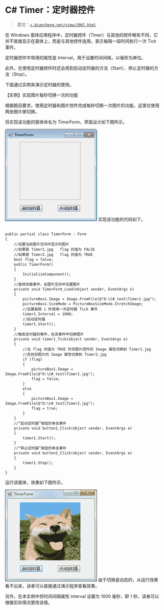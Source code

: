 # C# Timer：定时器控件

> 原文：[`c.biancheng.net/view/2967.html`](http://c.biancheng.net/view/2967.html)

在 Windows 窗体应用程序中，定时器控件（Timer）与其他的控件略有不同，它并不直接显示在窗体上，而是与其他控件连用，表示每隔一段时间执行一次 Tick 事件。

定时器控件中常用的属性是 Interval，用于设置时间间隔，以毫秒为单位。

此外，在使用定时器控件时还会用到启动定时器的方法（Start）、停止定时器的方法（Stop）。

下面通过实例来演示定时器的使用。

【实例】实现图片每秒切换一次的功能

根据题目要求，使用定时器和图片控件完成每秒切换一次图片的功能，这里仅使用两张图片做切换。

将实现该功能的窗体命名为 TimerForm，界面设计如下图所示。

![图片切换窗体界面设计](img/f8d9275514ba0d9b0c00966a9876cf60.png)
实现该功能的代码如下。

```

public partial class TimerForm : Form
{
    //设置当前图片空间中显示的图片
    //如果是 Timer1.jpg   flag 的值为 FALSE
    //如果是 Timer2.jpg   flag 的值为 TRUE
    bool flag = false;
    public TimerForm()
    {
        InitializeComponent();
    }
    //窗体加载事件，在图片空间中设置图片
    private void TimerForm_Load(object sender, EventArgs e)
    {
        pictureBox1.Image = Image.FromFile(@"D:\C#_test\Timer1.jpg");
        pictureBox1.SizeMode = PictureBoxSizeMode.StretchImage;
        //设置每隔 1 秒调用一次定时器 Tick 事件
        timer1.Interval = 1000;
        //启动定时器
        timer1.Start();
    }
    //触发定时器的事件，在该事件中切换图片
    private void timer1_Tick(object sender, EventArgs e)
    {
        //当 flag 的值为 TRUE 时将图片控件的 Image 属性切换到 Timer1.jpg
        //否则将图片的 Image 属性切换到 Timer2.jpg
        if (flag)
        {
            pictureBox1.Image = Image.FromFile(@"D:\C#_test\Timer1.jpg");
            flag = false;
        }
        else
        {
            pictureBox1.Image = Image.FromFile(@"D:\C#_test\Timer2.jpg");
            flag = true;
        }
    }
    //“启动定时器”按钮的单击事件
    private void button1_Click(object sender, EventArgs e)
    {
        timer1.Start();
    }
    //“停止定时器”按钮的单击事件
    private void button2_Click(object sender, EventArgs e)
    {
        timer1.Stop();
    }
}
```

运行该窗体，效果如下图所示。

![图片切换窗体运行效果](img/0f113ef3dd1a251cf6139a25ea5b094d.png)
由于切换是动态的，从运行效果看不出来，读者可以直接通过演示程序查看效果。

另外，在本实例中将时间间隔属性 Interval 设置为 1000 毫秒，即 1 秒，读者可以根据实际情况更改该值。